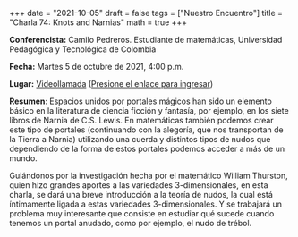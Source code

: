 +++
date      = "2021-10-05"
draft     = false
tags      = ["Nuestro Encuentro"]
title     = "Charla 74: Knots and Narnias"
math      = true
+++

**Conferencista:**  Camilo Pedreros. Estudiante de matemáticas, Universidad Pedagógica y Tecnológica de Colombia

**Fecha:** Martes 5 de octubre de 2021, 4:00 p.m.

**Lugar:** [Videollamada](https://meet.google.com/izy-pzig-pbf)  ([Presione el enlace para ingresar](https://meet.google.com/izy-pzig-pbf))

**Resumen**: Espacios unidos por portales mágicos han sido un elemento básico en la literatura de ciencia ficción y fantasía, por ejemplo, en los siete libros de Narnia de C.S. Lewis. En matemáticas también podemos crear este tipo de portales (continuando con la alegoría, que nos transportan de la Tierra a Narnia) utilizando una cuerda y distintos tipos de nudos que dependiendo de la forma de estos portales podemos acceder a más de un mundo.

Guiándonos por la investigación hecha por el matemático William Thurston, quien hizo grandes aportes a las variedades 3-dimensionales, en esta charla, se dará una breve introducción a la teoría de nudos, la cual está íntimamente ligada a estas variedades 3-dimensionales. Y se trabajará un problema muy interesante que consiste en estudiar qué sucede cuando tenemos un  portal anudado, como por ejemplo, el nudo de trébol.
